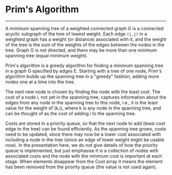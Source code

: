 # Prim's Algorithm

---

A minimum spanning tree of a weighted connected graph G is
a connected acyclic subgraph of the tree of lowest weight.
Each edge `(i,j)` in a weighted graph has a weight (or distance)
associated with it, and the weight of the tree is the sum of
the weights of the edges between the nodes in the tree.
Graph G is not directed, and there may be more than one
minimum spanning tree (equal minimum weight).

Prim's algorithm is a greedy algorithm for finding a minimum
spanning tree in a graph G specified by edges E. Starting with
a tree of one node, Prim's algorithm builds up the spanning
tree in a "greedy" fashion, adding more nodes one at a time
into the tree.

The next new node is chosen by finding the node with the least
cost. The cost of a node i, not yet in the spanning tree,
captures information about the edges from any node in the
spanning tree to this node, i.e., it is the least value for the
weight of (k,i), where k is any node in the spanning tree, and
can be thought of as the cost of adding i to the spanning tree.

Costs are stored in a priority queue, so that the next node to
add (least cost edge to the tree) can be found efficiently.
As the spanning tree grows, costs need to be updated, since
there may now be a lower cost associated with including a node
in the tree (since an edge of lower weight might be usable now).
In the presentation here, we do not give details of how the
priority queue is implemented, but just emphasise it is a
collection of nodes with associated costs and the node with
the minimum cost is important at each stage. When elements
disappear from the Cost array it means the element has been
removed from the priority queue (the value is not used again).
